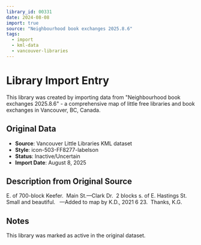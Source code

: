 ```yaml
---
library_id: 00331
date: 2024-08-08
import: true
source: "Neighbourhood book exchanges 2025.8.6"
tags:
  - import
  - kml-data
  - vancouver-libraries
---
```


# Library Import Entry

This library was created by importing data from "Neighbourhood book exchanges 2025.8.6" - a comprehensive map of little free libraries and book exchanges in Vancouver, BC, Canada.

## Original Data

- **Source**: Vancouver Little Libraries KML dataset
- **Style**: icon-503-FF8277-labelson
- **Status**: Inactive/Uncertain
- **Import Date**: August 8, 2025

## Description from Original Source

E. of 700-block Keefer.  Main St.—Clark Dr.  
2 blocks s. of E. Hastings St.  
Small and beautiful.  
—Added to map by K.D., 2021 6 23.  Thanks, K.G.



## Notes

This library was marked as active in the original dataset.
